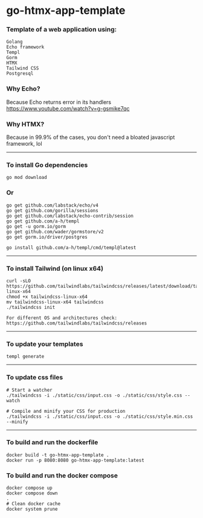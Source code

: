 # go-htmx-app-template
### Template of a web application using:
```
Golang
Echo framework
Templ
Gorm
HTMX
Tailwind CSS
Postgresql
```
### Why Echo?
Because Echo returns error in its handlers
https://www.youtube.com/watch?v=g-gsmike7qc

### Why HTMX?
Because in 99.9% of the cases, you don't need a bloated javascript framework, lol

---
### To install Go dependencies
```
go mod download
```
### Or
```
go get github.com/labstack/echo/v4
go get github.com/gorilla/sessions
go get github.com/labstack/echo-contrib/session
go get github.com/a-h/templ
go get -u gorm.io/gorm
go get github.com/wader/gormstore/v2
go get gorm.io/driver/postgres

go install github.com/a-h/templ/cmd/templ@latest
```
---
### To install Tailwind (on linux x64)
```
curl -sLO https://github.com/tailwindlabs/tailwindcss/releases/latest/download/tailwindcss-linux-x64
chmod +x tailwindcss-linux-x64
mv tailwindcss-linux-x64 tailwindcss
./tailwindcss init

For different OS and architectures check: https://github.com/tailwindlabs/tailwindcss/releases
```
---
### To update your templates
```
templ generate
```
---
### To update css files
```
# Start a watcher
./tailwindcss -i ./static/css/input.css -o ./static/css/style.css --watch

# Compile and minify your CSS for production
./tailwindcss -i ./static/css/input.css -o ./static/css/style.min.css --minify
```
---
### To build and run the dockerfile
```
docker build -t go-htmx-app-template .
docker run -p 8080:8080 go-htmx-app-template:latest
```
### To build and run the docker compose
```
docker compose up
docker compose down
.
# Clean docker cache
docker system prune
``` 